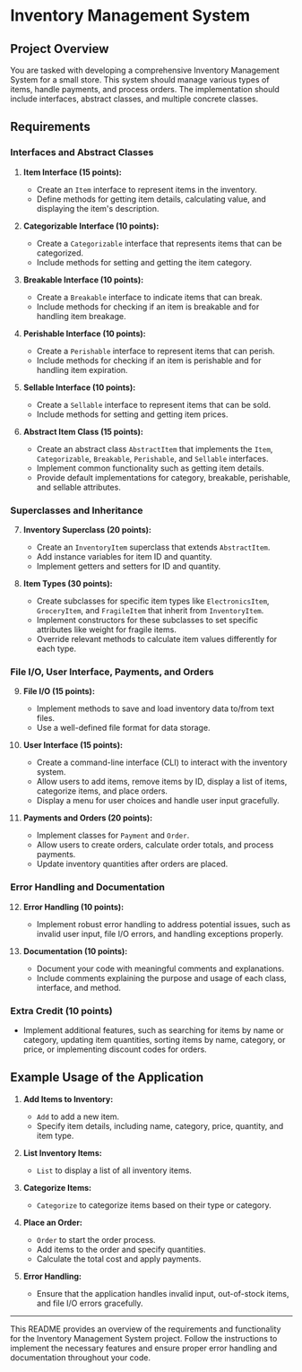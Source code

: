 # Inventory Management System

## Project Overview

You are tasked with developing a comprehensive Inventory Management System for a small store. This system should manage various types of items, handle payments, and process orders. The implementation should include interfaces, abstract classes, and multiple concrete classes.

## Requirements

### Interfaces and Abstract Classes

1. **Item Interface (15 points):**
   - Create an `Item` interface to represent items in the inventory.
   - Define methods for getting item details, calculating value, and displaying the item's description.

2. **Categorizable Interface (10 points):**
   - Create a `Categorizable` interface that represents items that can be categorized.
   - Include methods for setting and getting the item category.

3. **Breakable Interface (10 points):**
   - Create a `Breakable` interface to indicate items that can break.
   - Include methods for checking if an item is breakable and for handling item breakage.

4. **Perishable Interface (10 points):**
   - Create a `Perishable` interface to represent items that can perish.
   - Include methods for checking if an item is perishable and for handling item expiration.

5. **Sellable Interface (10 points):**
   - Create a `Sellable` interface to represent items that can be sold.
   - Include methods for setting and getting item prices.

6. **Abstract Item Class (15 points):**
   - Create an abstract class `AbstractItem` that implements the `Item`, `Categorizable`, `Breakable`, `Perishable`, and `Sellable` interfaces.
   - Implement common functionality such as getting item details.
   - Provide default implementations for category, breakable, perishable, and sellable attributes.

### Superclasses and Inheritance

7. **Inventory Superclass (20 points):**
   - Create an `InventoryItem` superclass that extends `AbstractItem`.
   - Add instance variables for item ID and quantity.
   - Implement getters and setters for ID and quantity.

8. **Item Types (30 points):**
   - Create subclasses for specific item types like `ElectronicsItem`, `GroceryItem`, and `FragileItem` that inherit from `InventoryItem`.
   - Implement constructors for these subclasses to set specific attributes like weight for fragile items.
   - Override relevant methods to calculate item values differently for each type.

### File I/O, User Interface, Payments, and Orders

9. **File I/O (15 points):**
   - Implement methods to save and load inventory data to/from text files.
   - Use a well-defined file format for data storage.

10. **User Interface (15 points):**
    - Create a command-line interface (CLI) to interact with the inventory system.
    - Allow users to add items, remove items by ID, display a list of items, categorize items, and place orders.
    - Display a menu for user choices and handle user input gracefully.

11. **Payments and Orders (20 points):**
    - Implement classes for `Payment` and `Order`.
    - Allow users to create orders, calculate order totals, and process payments.
    - Update inventory quantities after orders are placed.

### Error Handling and Documentation

12. **Error Handling (10 points):**
    - Implement robust error handling to address potential issues, such as invalid user input, file I/O errors, and handling exceptions properly.

13. **Documentation (10 points):**
    - Document your code with meaningful comments and explanations.
    - Include comments explaining the purpose and usage of each class, interface, and method.

### Extra Credit (10 points)

- Implement additional features, such as searching for items by name or category, updating item quantities, sorting items by name, category, or price, or implementing discount codes for orders.

## Example Usage of the Application

1. **Add Items to Inventory:**
   - `Add` to add a new item.
   - Specify item details, including name, category, price, quantity, and item type.

2. **List Inventory Items:**
   - `List` to display a list of all inventory items.

3. **Categorize Items:**
   - `Categorize` to categorize items based on their type or category.

4. **Place an Order:**
   - `Order` to start the order process.
   - Add items to the order and specify quantities.
   - Calculate the total cost and apply payments.

5. **Error Handling:**
   - Ensure that the application handles invalid input, out-of-stock items, and file I/O errors gracefully.

---

This README provides an overview of the requirements and functionality for the Inventory Management System project. Follow the instructions to implement the necessary features and ensure proper error handling and documentation throughout your code.
